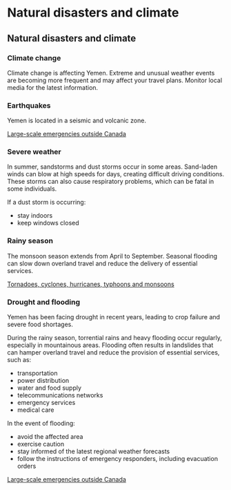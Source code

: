 # Natural disasters and climate

## Natural disasters and climate

### Climate change

Climate change is affecting Yemen. Extreme and unusual weather events are becoming more frequent and may affect your travel plans. Monitor local media for the latest information.

### Earthquakes

Yemen is located in a seismic and volcanic zone.

[Large-scale emergencies outside Canada](https://travel.gc.ca/assistance/emergency-info/large-scale-emergencies-abroad)

### Severe weather

In summer, sandstorms and dust storms occur in some areas. Sand-laden winds can blow at high speeds for days, creating difficult driving conditions. These storms can also cause respiratory problems, which can be fatal in some individuals.

If a dust storm is occurring:

* stay indoors
* keep windows closed

### Rainy season

The monsoon season extends from April to September. Seasonal flooding can slow down overland travel and reduce the delivery of essential services.

[Tornadoes, cyclones, hurricanes, typhoons and monsoons](https://travel.gc.ca/travelling/health-safety/hurricanes-typhoons-cyclones-monsoons)

### Drought and flooding

Yemen has been facing drought in recent years, leading to crop failure and severe food shortages.

During the rainy season, torrential rains and heavy flooding occur regularly, especially in mountainous areas. Flooding often results in landslides that can hamper overland travel and reduce the provision of essential services, such as:

* transportation
* power distribution
* water and food supply
* telecommunications networks
* emergency services
* medical care

In the event of flooding:

* avoid the affected area
* exercise caution
* stay informed of the latest regional weather forecasts
* follow the instructions of emergency responders, including evacuation orders

[Large-scale emergencies outside Canada](https://travel.gc.ca/assistance/emergency-info/large-scale-emergencies-abroad)